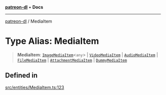 [**patreon-dl**](../README.md) • **Docs**

***

[patreon-dl](../README.md) / MediaItem

# Type Alias: MediaItem

> **MediaItem**: [`ImageMediaItem`](ImageMediaItem.md)\<`any`\> \| [`VideoMediaItem`](../interfaces/VideoMediaItem.md) \| [`AudioMediaItem`](../interfaces/AudioMediaItem.md) \| [`FileMediaItem`](../interfaces/FileMediaItem.md) \| [`AttachmentMediaItem`](../interfaces/AttachmentMediaItem.md) \| [`DummyMediaItem`](../interfaces/DummyMediaItem.md)

## Defined in

[src/entities/MediaItem.ts:123](https://github.com/patrickkfkan/patreon-dl/blob/7168e7165dfd3021aec234ee0e8458b1a8040c70/src/entities/MediaItem.ts#L123)
